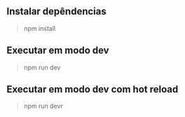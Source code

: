 ## Instalar depêndencias

> npm install

## Executar em modo dev

> npm run dev

## Executar em modo dev com hot reload

> npm run devr
